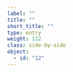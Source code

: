 ```yaml
---
label: ""
title: ""
short_title: ""
type: entry
weight: 112
class: side-by-side
object:
  - id: "12"
---
```

